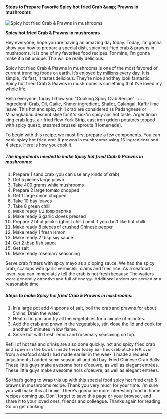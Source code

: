             

#### Steps to Prepare Favorite Spicy hot fried Crab &amp;amp; Prawns in mushrooms

![Spicy hot fried Crab &amp; Prawns in mushrooms](https://img-global.cpcdn.com/recipes/5122840358027264/751x532cq70/spicy-hot-fried-crab-prawns-in-mushrooms-recipe-main-photo.jpg)

**Spicy hot fried Crab &amp; Prawns in mushrooms**

Hey everyone, hope you are having an amazing day today. Today, I’m gonna show you how to prepare a special dish, spicy hot fried crab & prawns in mushrooms. It is one of my favorites food recipes. For mine, I’m gonna make it a bit unique. This will be really delicious.

Spicy hot fried Crab & Prawns in mushrooms is one of the most favored of current trending foods on earth. It’s enjoyed by millions every day. It is simple, it’s fast, it tastes delicious. They’re nice and they look fantastic. Spicy hot fried Crab & Prawns in mushrooms is something that I’ve loved my whole life.

Hello everyone, today I show you "Cooking Spicy Crab Recipe". +++ Ingredient: Crab, Oil, Garlic, Khmer ingredient, Shallot, Galangal, Kaffir lime leave. This hot and spicy chili crab are considered as Padangnese or Minangkabau descent style for it's kick'in spicy and hot taste. Argentinian king crab legs, air fried New York Strip, cast iron golden potatoes topped with spicy queso, steamed brussel sprouts \[Homemade\].

To begin with this recipe, we must first prepare a few components. You can cook spicy hot fried crab & prawns in mushrooms using 16 ingredients and 4 steps. Here is how you cook it.

##### The ingredients needed to make Spicy hot fried Crab & Prawns in mushrooms:

1.  Prepare 1 sand crab (you can use any kinds of crab)
2.  Get 5 pieces large prawn
3.  Take 400 grams white mushrooms
4.  Prepare 2 large tomato chopped
5.  Get 1 large onion chopped
6.  Take 10 bay leaves
7.  Take 8 green chilli
8.  Make ready 1/2 tbsp paprika
9.  Make ready 6 garlic cloves pressed
10.  Prepare 2 bhut jolokia (ghost chilli) omit if you don't like hot chilli.
11.  Make ready 8 pieces of crushed Chinese pepper
12.  Make ready 1 fresh lemon
13.  Make ready 2 tbsp soy sauce
14.  Get 2 tbsp fish sauce
15.  Get salt
16.  Make ready rosemary seasoning

Serve crab fritters with spicy mayo as a dipping sauce. We had the spicy crab, scallops with garlic vermicelli, clams and fried rice. As a seafood lover, you can immediately tell the crab is not fresh because The waiters were generally attentive and full of energy. Additional orders are served at a reasonable time.

##### Steps to make Spicy hot fried Crab & Prawns in mushrooms:

1.  In a large pot add 4 spoons of salt, boil the crab and prawns for about 5mins. Drain the water.
2.  Heat oil in pan and fry all the vegetables for a couple of minutes.
3.  Add the crab and prawn in the vegetables, stir, close the lid and cook for another 5 minutes in low flame.
4.  Serve hot with fresh lemon and rosemary seasoning on top.

Refill of hot tea and drinks are also done quickly. hot and spicy fried crab and spawn in the bowl. I made these today as I had crab sticks left over from a seafood salad I had made earlier in the week. I made a request adjustments I added some season all and old bay. Fried Chinese Crab Balls: These little guys make awesome hors d'oeuvre, as well as elegant entrées. These little guys make awesome hors d'oeuvre, as well as elegant entrées.

So that’s going to wrap this up with this special food spicy hot fried crab & prawns in mushrooms recipe. Thank you very much for your time. I’m sure you will make this at home. There’s gonna be more interesting food in home recipes coming up. Don’t forget to save this page on your browser, and share it to your loved ones, friends and colleague. Thanks again for reading. Go on get cooking!

* * *